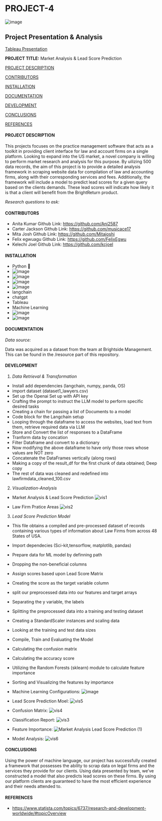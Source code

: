 
# **PROJECT-4**
![image](https://github.com/Mitajoshi/Market-Analysis-and-Lead-Score-Prediction-using-ML/assets/72319764/dc3e3aab-170b-4fa7-8656-40ef0f4ebacb)
## Project Presentation & Analysis
[Tableau Presentation](https://public.tableau.com/views/DatamindsEnsemblePresentationdraft4/MarketAnalysisLeadScorePrediction?:language=en-US&:sid=&:display_count=n&:origin=viz_share_link)


**PROJECT TITLE:**  Market Analysis & Lead Score Prediction

[PROJECT DESCRIPTION](#project-description)  

[CONTRIBUTORS](#contributors) 

[INSTALLATION](#installation) 

[DOCUMENTATION](#documentation)  

[DEVELOPMENT](#development)  

[CONCLUSIONS](#conclusions)

[REFERENCES](#references)  




#### PROJECT DESCRIPTION

 This projects focuses on the practice management software that acts as a toolkit in providing client interface for law and account firms on a single platform. Looking to expand into the US market, a novel company is willing to perform market research and analysis for this purpose. By uilizing 500 data records, the aim of this project is to provide a detailed analysis framework in scraping website data for compilation of law and accounting firms, along with their corresponding services and fees. Additionally, the framework will include a model to predict lead scores for a given query based on the clients demands. These lead scores will indicate how likely it is that a client will benefit from the BrightReturn product.

*Research questions to ask:*

#### CONTRIBUTORS
- Anita Kumar Github Link: https://github.com/Ani2587
- Carter Jackson Github Link: https://github.com/musicace17
- Mita Josh Github Link: https://github.com/Mitajoshi
- Felix egwuagu Github Link: https://github.com/FelixEgwu
- Kelechi Joel Github Link: https://github.com/kcjoel
  
#### INSTALLATION 
  - Python :snake:
  - ![image](https://github.com/Mitajoshi/Market-Analysis-and-Lead-Score-Prediction-using-ML/assets/72319764/cf3ef0c3-5ad5-4541-9682-87a6d50d589c)
  - ![image](https://github.com/Mitajoshi/Market-Analysis-and-Lead-Score-Prediction-using-ML/assets/72319764/058d78b1-7449-4260-8ecc-daedf934d474)
  -  ![image](https://github.com/Mitajoshi/Market-Analysis-and-Lead-Score-Prediction-using-ML/assets/72319764/c43897a8-17b5-4ac0-83fa-06a6a619e8df)
  -  ![image](https://github.com/Mitajoshi/Market-Analysis-and-Lead-Score-Prediction-using-ML/assets/72319764/470f0e81-7cd0-4287-9b01-945cbef3d1a0)
  - langchain 
  - chatgpt
  - Tableau 
  - Machine Learning
  - ![image](https://github.com/Mitajoshi/Market-Analysis-and-Lead-Score-Prediction-using-ML/assets/72319764/ed335e56-ed86-4fda-82b5-85ff10276cd6)
  - ![image](https://github.com/Mitajoshi/Market-Analysis-and-Lead-Score-Prediction-using-ML/assets/72319764/5ad9a288-b4f9-4a45-a5ca-ae159bcd29fd)



####  DOCUMENTATION

*Data source:*

Data was acquired as a dataset from the team at Brightside Management. This can be found in the /resource part of this repository.


#### DEVELOPMENT 

1. *Data Retrieval & Transformation*
- Install add dependencies (langchain, numpy, panda, OS)
- import dataset (dataset1_lawyers.csv)
- Set up the Openai Set up with API key
- Crafting the prompt to instruct the LLM model to perform specific desired tasks
- Creating a chain for passing a list of Documents to a model
- Code block for the Langchain setup
- Looping through the dataframe to access the websites, load text from them, retrieve required data via LLM
- Store and Convert the list of responses to a DataFrame
- Tranform data by concation
- Filter Dataframe and convert to a dictionary
- Now modifying the above dataframe to have only those rows whose values are NOT zero
- Concatenate the DataFrames vertically (along rows)
- Making a copy of the result_df for the first chunk of data obtained; Deep copy
- The rest of data was cleaned and redefined into lawfirmdata_cleaned_100.csv



2. *Visualization-Analysis*
- Market Analysis & Lead Score Prediction
![vis1](https://github.com/Mitajoshi/Market-Analysis-and-Lead-Score-Prediction-using-ML/assets/72319764/8bb014a3-988b-41e7-b431-d66b61533d42)

- Law Firm Pratice Areas
![vis2](https://github.com/Mitajoshi/Market-Analysis-and-Lead-Score-Prediction-using-ML/assets/72319764/8c5f7ea0-2d1e-4111-9bae-11f5131cac19)


3. *Lead Score Prediction Model*
- This file obtains a compiled and pre-processed dataset of records containing various types of information about Law Firms from across 48 States of USA.
- Import dependecies (Sci-kit,tensorflow, matplotlib, pandas)
- Prepare data for ML model by definning path
- Dropping the non-beneficial columns
- Assign scores based upon Lead Score Matrix
- Creating the score as the target variable column
- split our preprocessed data into our features and target arrays
- Separating the y variable, the labels
- Splitting the preprocessed data into a training and testing dataset
- Creating a StandardScaler instances and scaling data
- Looking at the training and test data sizes
- Compile, Train and Evaluating the Model
- Calculating the confusion matrix
- Calculating the accuracy score
- Utilizing the Random Forests (sklearn) module to calculate feature importance
- Sorting and Visualizing the features by importance
  
- Machine Learning Configurations:
![image](https://github.com/Mitajoshi/Market-Analysis-and-Lead-Score-Prediction-using-ML/assets/72319764/cc57b5d7-40b2-4866-b8b0-f08da0996424)

- Lead Score Prediction Moel:
![vis5](https://github.com/Mitajoshi/Market-Analysis-and-Lead-Score-Prediction-using-ML/assets/72319764/93bc964a-9257-44f5-bd97-a3c486ed5f74)

- Confusion Matrix: 
![vis4](https://github.com/Mitajoshi/Market-Analysis-and-Lead-Score-Prediction-using-ML/assets/72319764/92aaeff8-5e2a-4960-83cc-f602775edc30)


- Classification Report:
![vis3](https://github.com/Mitajoshi/Market-Analysis-and-Lead-Score-Prediction-using-ML/assets/72319764/b2615bed-5c74-400b-bd1f-1ed4015b285d)


- Feature Importance:
![Market Analysis   Lead Score Prediction (1)](https://github.com/Mitajoshi/Market-Analysis-and-Lead-Score-Prediction-using-ML/assets/72319764/5de3c055-e82e-440b-9421-1d3c7f3c1ece)


- Model Analysis:
![vis6](https://github.com/Mitajoshi/Market-Analysis-and-Lead-Score-Prediction-using-ML/assets/72319764/d037507f-c9f1-4896-9c4e-674e5dd6c298)





####   CONCLUSIONS
Using the power of machine language, our project has successfully created a framework that possesses the ability to scrap data on legal firms and the services they provide for our clients. Using data presented by team, we’ve constructed a model that also predicts lead scores on these firms. By using our platform clients are guaranteed to have the most efficient experience and their needs attended to.


  
#### REFERENCES
- https://www.statista.com/topics/6737/research-and-development-worldwide/#topicOverview


